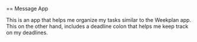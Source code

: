== 
Message App

This is an app that helps me organize my tasks similar to the Weekplan app. This on the other hand, includes a deadline colon that helps me keep track on my deadlines.
